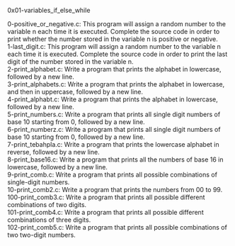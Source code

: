 0x01-variables_if_else_while

0-positive_or_negative.c: This program will assign a random number to the variable n each time it is executed. Complete the source code in order to print whether the number stored in the variable n is positive or negative.\
1-last_digit.c: This program will assign a random number to the variable n each time it is executed. Complete the source code in order to print the last digit of the number stored in the variable n.\
2-print_alphabet.c: Write a program that prints the alphabet in lowercase, followed by a new line.\
3-print_alphabets.c: Write a program that prints the alphabet in lowercase, and then in uppercase, followed by a new line.\
4-print_alphabt.c: Write a program that prints the alphabet in lowercase, followed by a new line.\
5-print_numbers.c: Write a program that prints all single digit numbers of base 10 starting from 0, followed by a new line.\
6-print_numberz.c: Write a program that prints all single digit numbers of base 10 starting from 0, followed by a new line.\
7-print_tebahpla.c: Write a program that prints the lowercase alphabet in reverse, followed by a new line.\
8-print_base16.c: Write a program that prints all the numbers of base 16 in lowercase, followed by a new line.\
9-print_comb.c: Write a program that prints all possible combinations of single-digit numbers.\
10-print_comb2.c: Write a program that prints the numbers from 00 to 99.\
100-print_comb3.c: Write a program that prints all possible different combinations of two digits.\
101-print_comb4.c: Write a program that prints all possible different combinations of three digits.\
102-print_comb5.c: Write a program that prints all possible combinations of two two-digit numbers.
